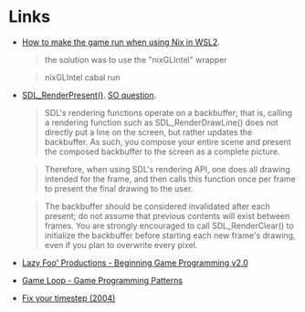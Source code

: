 # Links

- [How to make the game run when using Nix in WSL2](https://hachyderm.io/@DiazCarrete/109496648438688786).

  > the solution was to use the "nixGLIntel" wrapper

  > nixGLIntel cabal run


- [SDL_RenderPresent()](https://wiki.libsdl.org/SDL2/SDL_RenderPresent). [SO question](https://stackoverflow.com/questions/63759688/sdl-renderpresent-implementation).

  > SDL's rendering functions operate on a backbuffer; that is, calling a rendering function such as SDL_RenderDrawLine() does not directly put a line on the screen, but rather updates the backbuffer. As such, you compose your entire scene and present the composed backbuffer to the screen as a complete picture.
  
  > Therefore, when using SDL's rendering API, one does all drawing intended for the frame, and then calls this function once per frame to present the final drawing to the user.
  
  > The backbuffer should be considered invalidated after each present; do not assume that previous contents will exist between frames. You are strongly encouraged to call SDL_RenderClear() to initialize the backbuffer before starting each new frame's drawing, even if you plan to overwrite every pixel.
  
- [Lazy Foo' Productions - Beginning Game Programming v2.0](https://lazyfoo.net/tutorials/SDL/)

- [Game Loop - Game Programming Patterns](https://gameprogrammingpatterns.com/game-loop.html)

- [Fix your timestep (2004)](https://gafferongames.com/post/fix_your_timestep/)
